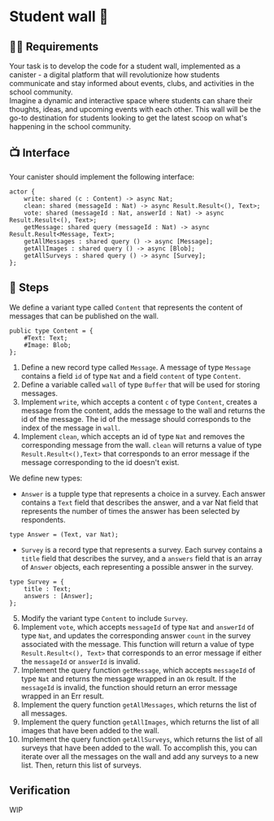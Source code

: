 # Student wall 🎨
## 🧑‍🏫 Requirements 
Your task is to develop the code for a student wall, implemented as a canister - a digital platform that will revolutionize how students communicate and stay informed about events, clubs, and activities in the school community. <br/>
Imagine a dynamic and interactive space where students can share their thoughts, ideas, and upcoming events with each other.
This wall will be the go-to destination for students looking to get the latest scoop on what's happening in the school community. 
## 📺 Interface
Your canister should implement the following interface:
```motoko
actor {
    write: shared (c : Content) -> async Nat;
    clean: shared (messageId : Nat) -> async Result.Result<(), Text>;
    vote: shared (messageId : Nat, answerId : Nat) -> async Result.Result<(), Text>;
    getMessage: shared query (messageId : Nat) -> async Result.Result<Message, Text>;
    getAllMessages : shared query () -> async [Message];
    getAllImages : shared query () -> async [Blob];
    getAllSurveys : shared query () -> async [Survey];
};
```
## 📒 Steps
We define a variant type called `Content` that represents the content of messages that can be published on the wall.
```motoko
public type Content = {
    #Text: Text;
    #Image: Blob;
};
```
1. Define a new record type called `Message`. A message of type `Message` contains a field `id` of type `Nat` and a field `content` of type `Content`. 
2. Define a variable called `wall` of type `Buffer` that will be used for storing messages.
3. Implement `write`, which accepts a content `c` of type `Content`, creates a message from the content, adds the message to the wall and returns the id of the message. The id of the message should corresponds to the index of the message in `wall`. 
4. Implement `clean`, which accepts an id of type `Nat` and removes the corresponding message from the wall. `clean` will returns a value of type `Result.Result<(),Text>` that corresponds to an error message if the message corresponding to the id doesn't exist.  

We define new types:
- `Answer` is a tupple type that represents a choice in a survey. Each answer contains a `Text` field that describes the answer, and a var Nat field that represents the number of times the answer has been selected by respondents. 
```motoko
type Answer = (Text, var Nat);
``` 
- `Survey` is a record type that represents a survey. Each survey contains a `title` field that describes the survey, and a `answers` field that is an array of `Answer` objects, each representing a possible answer in the survey.
```motoko
type Survey = {
    title : Text;
    answers : [Answer];
};
``` 
5. Modify the variant type `Content` to include `Survey`. 
6. Implement `vote`, which accepts `messageId` of type `Nat` and `answerId` of type `Nat`, and updates the corresponding answer `count` in the survey associated with the message. This function will return a value of type `Result.Result<(), Text>` that corresponds to an error message if either the `messageId` or `answerId` is invalid.
7. Implement the query function `getMessage`, which accepts `messageId` of type `Nat` and returns the message wrapped in an `Ok` result. If the `messageId` is invalid, the function should return an error message wrapped in an Err result.
8. Implement the query function `getAllMessages`, which returns the list of all messages. 
9. Implement the query function `getAllImages`, which returns the list of all images that have been added to the wall. 
10. Implement the query function `getAllSurveys`, which returns the list of all surveys that have been added to the wall. To accomplish this, you can iterate over all the messages on the wall and add any surveys to a new list. Then, return this list of surveys.

## Verification
WIP
